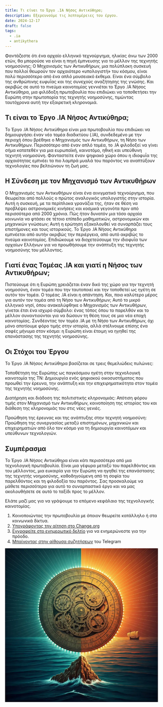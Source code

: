 ```yaml
---
title: Τι είναι το Έργο .IA Νήσος Αντικύθηρα;
description: Εξερευνούμε τις λεπτομέρειες του έργου.
date: 2024-12-17
draft: false
tags:
  - .ia
  - antikythera
---
```


Φαντάζεστε ότι ένα αρχαίο ελληνικό τεχνούργημα, ηλικίας άνω των 2000 ετών, θα μπορούσε να είναι η πηγή έμπνευσης για το μέλλον της τεχνητής νοημοσύνης; Ο Μηχανισμός των Αντικυθήρων, μια πολύπλοκη συσκευή που πολλοί θεωρούν τον αρχαιότερο «υπολογιστή» του κόσμου, είναι πολύ περισσότερο από ένα απλό μουσειακό έκθεμα. Είναι ένα σύμβολο της ανθρώπινης ευφυΐας και της συνεχούς αναζήτησης της γνώσης. Και ακριβώς σε αυτό το πνεύμα καινοτομίας γεννιέται το Έργο .IA Νήσος Αντικύθηρα, μια φιλόδοξη πρωτοβουλία που επιδιώκει να τοποθετήσει την Ευρώπη στην πρωτοπορία της τεχνητής νοημοσύνης, τιμώντας ταυτόχρονα αυτή την εξαιρετική κληρονομιά.

## Τι είναι το Έργο .IA Νήσος Αντικύθηρα;

Το Έργο .IA Νήσος Αντικύθηρα είναι μια πρωτοβουλία που επιδιώκει να δημιουργήσει έναν νέο τομέα διαδικτύου (.IA), συνδεδεμένο με την περιοχή όπου βρέθηκε ο Μηχανισμός των Αντικυθήρων, τη Νήσο των Αντικυθήρων. Περισσότερο από έναν απλό τομέα, το .IA φιλοδοξεί να γίνει σήμα κατατεθέν για μια ευρωπαϊκή, καινοτόμο, ηθική και υπεύθυνη τεχνητή νοημοσύνη. Φανταστείτε έναν ψηφιακό χώρο όπου η ιδιοφυΐα της αρχαιότητας εμπνέει τα πιο λαμπρά μυαλά του παρόντος να αναπτύξουν τεχνολογίες που βελτιώνουν τη ζωή μας.

## Η Σύνδεση με τον Μηχανισμό των Αντικυθήρων

Ο Μηχανισμός των Αντικυθήρων είναι ένα αινιγματικό τεχνούργημα, που θεωρείται από πολλούς ο πρώτος αναλογικός υπολογιστής στην ιστορία. Αυτή η συσκευή, με τα περίπλοκα γρανάζια της, ήταν σε θέση να προβλέψει αστρονομικές κινήσεις και κοσμικά γεγονότα πριν από περισσότερα από 2000 χρόνια. Πώς ήταν δυνατόν μια τόσο αρχαία κοινωνία να φτάσει σε τέτοιο επίπεδο μαθηματικών, αστρονομικών και μηχανικών γνώσεων; Αυτή η ερώτηση εξακολουθεί να συναρπάζει τους επιστήμονες και τους ιστορικούς. Το Έργο .IA Νήσος Αντικύθηρα εμπνέεται από αυτήν ακριβώς την περιέργεια, από αυτό ακριβώς το πνεύμα καινοτομίας. Επιδιώκουμε να διοχετεύσουμε την ιδιοφυΐα των αρχαίων Ελλήνων για να προωθήσουμε την ανάπτυξη της τεχνητής νοημοσύνης του μέλλοντος.

## Γιατί ένας Τομέας .IA και γιατί η Νήσος των Αντικυθήρων;

Πιστεύουμε ότι η Ευρώπη χρειάζεται έναν δικό της χώρο για την τεχνητή νοημοσύνη, έναν τομέα που την ταυτοποιεί και την τοποθετεί ως ηγέτη σε αυτόν τον τομέα. Ο τομέας .IA είναι η απάντηση. Και, ποιο καλύτερο μέρος για αυτόν τον τομέα από τη Νήσο των Αντικυθήρων; Αυτό το μικρό ελληνικό νησί, όπου ανακαλύφθηκε ο Μηχανισμός των Αντικυθήρων, γίνεται έτσι ένα ισχυρό σύμβολο: ένας τόπος όπου το παρελθόν και το μέλλον συναντιούνται για να δώσουν τη θέση τους σε μια νέα εποχή καινοτομίας. Συνδέοντας τον τομέα .IA με τη Νήσο των Αντικυθήρων, όχι μόνο αποτίουμε φόρο τιμής στην ιστορία, αλλά στέλνουμε επίσης ένα σαφές μήνυμα στον κόσμο: η Ευρώπη είναι έτοιμη να ηγηθεί της επανάστασης της τεχνητής νοημοσύνης.

## Οι Στόχοι του Έργου

Το Έργο .IA Νήσος Αντικύθηρα βασίζεται σε τρεις θεμελιώδεις πυλώνες:

Τοποθέτηση της Ευρώπης ως παγκόσμιου ηγέτη στην τεχνολογική καινοτομία της ΤΝ: Δημιουργία ενός ψηφιακού οικοσυστήματος που προωθεί την έρευνα, την ανάπτυξη και την επιχειρηματικότητα στον τομέα της τεχνητής νοημοσύνης.

Διατήρηση και διάδοση της πολιτιστικής κληρονομιάς: Απότιση φόρου τιμής στον Μηχανισμό των Αντικυθήρων, κοινοποίηση της ιστορίας του και διάθεση της κληρονομιάς του στις νέες γενιές.

Προώθηση της έρευνας και της ανάπτυξης στην τεχνητή νοημοσύνη: Προώθηση της συνεργασίας μεταξύ επιστημόνων, μηχανικών και επιχειρηματιών από όλο τον κόσμο για τη δημιουργία καινοτόμων και υπεύθυνων τεχνολογιών.

## Συμπέρασμα

Το Έργο .IA Νήσος Αντικύθηρα είναι κάτι περισσότερο από μια τεχνολογική πρωτοβουλία. Είναι μια γέφυρα μεταξύ του παρελθόντος και του μέλλοντος, μια ευκαιρία για την Ευρώπη να ηγηθεί της επανάστασης της τεχνητής νοημοσύνης, καθοδηγούμενη από τη σοφία του παρελθόντος και τη φιλοδοξία του παρόντος. Σας προσκαλούμε να μάθετε περισσότερα για αυτό το συναρπαστικό έργο και να μας ακολουθήσετε σε αυτό το ταξίδι προς το μέλλον.

Ελάτε μαζί μας για να γράψουμε το επόμενο κεφάλαιο της τεχνολογικής καινοτομίας.

1.  Κοινοποιώντας την πρωτοβουλία με όποιον θεωρείτε κατάλληλο ή στα κοινωνικά δίκτυα.
2.  [Υπογράφοντας την αίτηση στο Change.org](https://chng.it/hqCyzBpwgW)
3.  [Εγγραφείτε στο ενημερωτικό δελτίο](https://docs.google.com/forms/d/e/1FAIpQLSeptFS3-XMVTeBFQzDEl1O55hkXhtOgYmMSEfpLLJk11UZEOA/viewform?usp=sf_link%27) για να ενημερώνεστε για την πρόοδο.
4.  [Μπαίνοντας στην αίθουσα συζητήσεων](https://t.me/+oAeZGMsePDg2ZDI0) του Telegram

![IA Anticitera](/img/AnticiteraIAwhatis.webp)
